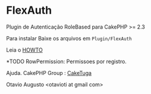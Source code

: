 FlexAuth
========

Plugin de Autenticação  RoleBased para CakePHP  >= 2.3

Para instalar Baixe os arquivos em 
`Plugin/FlexAuth`

Leia o [HOWTO](https://github.com/otavioti/FlexAuth/wiki/HowTo)

*TODO
RowPermission: Permissoes por registro.


Ajuda.  CakePHP Group : [CakeTuga](https://groups.google.com/forum/#!forum/cakephp-pt)


Otavio Augusto <otavioti at gmail <dot> com>
